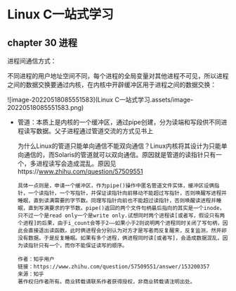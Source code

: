 # Linux C一站式学习

## chapter 30 进程

进程间通信方式：

不同进程的用户地址空间不同，每个进程的全局变量对其他进程不可见，所以进程之间的数据交换要通过内核，在内核中开辟缓冲区用于进程之间的数据交换：

![image-20220518085551583](Linux C一站式学习.assets/image-20220518085551583.png)



* 管道：本质上是内核的一个缓冲区，通过pipe创建，分为读端和写段供不同进程读写数据。父子进程通过管道交流的方式见书上

  为什么Linux的管道只能单向通信不能双向通信？Linux内核将其设计为只能单向通信的，而Solaris的管道就可以双向通信。原因就是管道的读指针只有一个，多进程读写会造成混乱。原因见https://www.zhihu.com/question/57509551

  ```
  具体一点则是，申请一个缓冲区，作为pipe()操作中匿名管道文件实体，缓冲区设俩指针，一个读指针，一个写指针，并保证读指针向前移动不能超过写指针，否则唤醒写进程并睡眠，直到读满需要的字节数。同理写指针向前也不能超过读指针，否则唤醒读进程并睡眠，直到写满要求的字节数。pipe()返回的两个文件句柄最后指向的其实是一个inode，只不过一个是read only一个是write only.试想同时两个进程读[或者写，假设只有两个进程]的后果，由于i_count会等于2——如果小于2则说明两个进程同时关闭了写句柄，因此会直接退出读函数。此时俩进程会分别认为对方才是写者而反复醒来，反复监测，然并卵没有数据，于是反复睡眠。如果有多个进程，俩进程同时读[或者写]，会造成数据混乱，因为读指针只有一个，而你不能保证读写的顺序。
  
  作者：知乎用户
  链接：https://www.zhihu.com/question/57509551/answer/153200357
  来源：知乎
  著作权归作者所有。商业转载请联系作者获得授权，非商业转载请注明出处。
  ```

  































